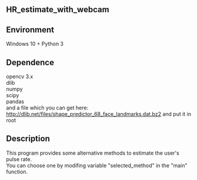 ## HR_estimate_with_webcam  <br />


Environment
------------------------------
Windows 10 + Python 3

Dependence
---------------------------
opencv 3.x<br />
dlib<br />
numpy<br />
scipy<br />
pandas<br />
and a file which you can get here: http://dlib.net/files/shape_predictor_68_face_landmarks.dat.bz2  and put it in root  <br />

Description
---------------------------
This program provides some alternative methods to estimate the user's pulse rate. <br />
You can choose one by modifing variable "selected_method" in the "main" function.
